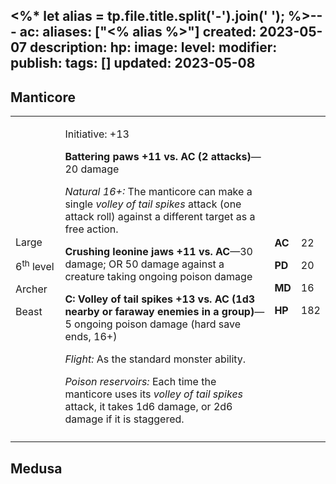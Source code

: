 <%* let alias = tp.file.title.split('-').join(' '); %>---
ac: 
aliases: ["<% alias %>"]
created: 2023-05-07
description: 
hp: 
image: 
level: 
modifier: 
publish: 
tags: []
updated: 2023-05-08
---

## Manticore

<table>
<colgroup>
<col style="width: 16%" />
<col style="width: 71%" />
<col style="width: 5%" />
<col style="width: 6%" />
</colgroup>
<tbody>
<tr class="odd">
<td><p>Large</p>
<p>6<sup>th</sup> level</p>
<p>Archer</p>
<p>Beast</p></td>
<td><p>Initiative: +13</p>
<p><strong>Battering paws +11 vs. AC (2 attacks)</strong>—20 damage</p>
<p><em>Natural 16+:</em> The manticore can make a single <em>volley of
tail spikes</em> attack (one attack roll) against a different target as
a free action.</p>
<p><strong>Crushing leonine jaws +11 vs. AC</strong>—30 damage; OR 50
damage against a creature taking ongoing poison damage</p>
<p><strong>C: Volley of tail spikes +13 vs. AC (1d3 nearby or faraway
enemies in a group)</strong>—5 ongoing poison damage (hard save ends,
16+)</p>
<p><em>Flight:</em> As the standard monster ability.</p>
<p><em>Poison reservoirs:</em> Each time the manticore uses its
<em>volley of tail spikes</em> attack, it takes 1d6 damage, or 2d6
damage if it is staggered.</p></td>
<td><p><strong>AC</strong></p>
<p><strong>PD</strong></p>
<p><strong>MD</strong></p>
<p><strong>HP</strong></p></td>
<td><p>22</p>
<p>20</p>
<p>16</p>
<p>182</p></td>
</tr>
<tr class="even">
<td></td>
<td></td>
<td></td>
<td></td>
</tr>
</tbody>
</table>

## Medusa
